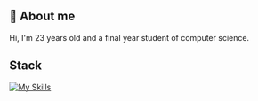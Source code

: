 ## 🙍 About me

Hi, I'm 23 years old and a final year student of computer science.

## Stack

[![My Skills](https://skills.thijs.gg/icons?i=react,ts,js,html,css,figma,git)](https://skills.thijs.gg)


<!--
**blazycaBlazej/blazycaBlazej** is a ✨ _special_ ✨ repository because its `README.md` (this file) appears on your GitHub profile.
https://reactjsexample.com/skill-icons-beautiful-skills-icons-for-your-github-readme/
Here are some ideas to get you started:

- 🔭 I’m currently working on ...
- 🌱 I’m currently learning ...
- 👯 I’m looking to collaborate on ...
- 🤔 I’m looking for help with ...
- 💬 Ask me about ...
- 📫 How to reach me: ...
- 😄 Pronouns: ...
- ⚡ Fun fact: ...
-->
